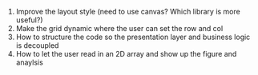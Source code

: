 1. Improve the layout style (need to use canvas? Which library is more useful?) 
2. Make the grid dynamic where the user can set the row and col
3. How to structure the code so the presentation layer and business logic is decoupled
4. How to let the user read in an 2D array and show up the figure and anaylsis
